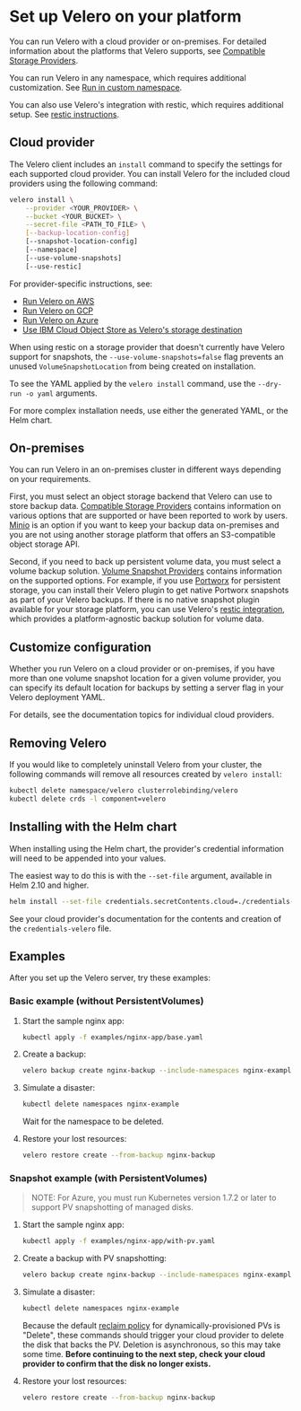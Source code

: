 # Set up Velero on your platform

You can run Velero with a cloud provider or on-premises. For detailed information about the platforms that Velero supports, see [Compatible Storage Providers][99].

You can run Velero in any namespace, which requires additional customization. See [Run in custom namespace][3].

You can also use Velero's integration with restic, which requires additional setup. See [restic instructions][20].

## Cloud provider

The Velero client includes an `install` command to specify the settings for each supported cloud provider. You can install Velero for the included cloud providers using the following command:

```bash
velero install \
    --provider <YOUR_PROVIDER> \
    --bucket <YOUR_BUCKET> \
    --secret-file <PATH_TO_FILE> \
    [--backup-location-config]
    [--snapshot-location-config]
    [--namespace]
    [--use-volume-snapshots]
    [--use-restic]
```

For provider-specific instructions, see:

* [Run Velero on AWS][0]
* [Run Velero on GCP][1]
* [Run Velero on Azure][2]
* [Use IBM Cloud Object Store as Velero's storage destination][4]

When using restic on a storage provider that doesn't currently have Velero support for snapshots, the `--use-volume-snapshots=false` flag prevents an unused `VolumeSnapshotLocation` from being created on installation.

To see the YAML applied by the `velero install` command, use the `--dry-run -o yaml` arguments.

For more complex installation needs, use either the generated YAML, or the Helm chart.

## On-premises

You can run Velero in an on-premises cluster in different ways depending on your requirements.

First, you must select an object storage backend that Velero can use to store backup data. [Compatible Storage Providers][99] contains information on various
options that are supported or have been reported to work by users. [Minio][101] is an option if you want to keep your backup data on-premises and you are
not using another storage platform that offers an S3-compatible object storage API.

Second, if you need to back up persistent volume data, you must select a volume backup solution. [Volume Snapshot Providers][100] contains information on
the supported options. For example, if you use [Portworx][102] for persistent storage, you can install their Velero plugin to get native Portworx snapshots as part
of your Velero backups. If there is no native snapshot plugin available for your storage platform, you can use Velero's [restic integration][20], which provides a
platform-agnostic backup solution for volume data.

## Customize configuration

Whether you run Velero on a cloud provider or on-premises, if you have more than one volume snapshot location for a given volume provider, you can specify its default location for backups by setting a server flag in your Velero deployment YAML.

For details, see the documentation topics for individual cloud providers.

## Removing Velero

If you would like to completely uninstall Velero from your cluster, the following commands will remove all resources created by `velero install`:

```bash
kubectl delete namespace/velero clusterrolebinding/velero
kubectl delete crds -l component=velero
```

## Installing with the Helm chart

When installing using the Helm chart, the provider's credential information will need to be appended into your values.

The easiest way to do this is with the `--set-file` argument, available in Helm 2.10 and higher.

```bash
helm install --set-file credentials.secretContents.cloud=./credentials-velero
```

See your cloud provider's documentation for the contents and creation of the `credentials-velero` file.

## Examples

After you set up the Velero server, try these examples:

### Basic example (without PersistentVolumes)

1. Start the sample nginx app:

    ```bash
    kubectl apply -f examples/nginx-app/base.yaml
    ```

1. Create a backup:

    ```bash
    velero backup create nginx-backup --include-namespaces nginx-example
    ```

1. Simulate a disaster:

    ```bash
    kubectl delete namespaces nginx-example
    ```

    Wait for the namespace to be deleted.

1. Restore your lost resources:

    ```bash
    velero restore create --from-backup nginx-backup
    ```

### Snapshot example (with PersistentVolumes)

> NOTE: For Azure, you must run Kubernetes version 1.7.2 or later to support PV snapshotting of managed disks.

1. Start the sample nginx app:

    ```bash
    kubectl apply -f examples/nginx-app/with-pv.yaml
    ```

1. Create a backup with PV snapshotting:

    ```bash
    velero backup create nginx-backup --include-namespaces nginx-example
    ```

1. Simulate a disaster:

    ```bash
    kubectl delete namespaces nginx-example
    ```

    Because the default [reclaim policy][19] for dynamically-provisioned PVs is "Delete", these commands should trigger your cloud provider to delete the disk that backs the PV. Deletion is asynchronous, so this may take some time. **Before continuing to the next step, check your cloud provider to confirm that the disk no longer exists.**

1. Restore your lost resources:

    ```bash
    velero restore create --from-backup nginx-backup
    ```

[0]: aws-config.md
[1]: gcp-config.md
[2]: azure-config.md
[3]: namespace.md
[4]: ibm-config.md
[19]: https://kubernetes.io/docs/concepts/storage/persistent-volumes/#reclaiming
[20]: restic.md
[99]: support-matrix.md
[100]: support-matrix.md#volume-snapshot-providers
[101]: https://www.minio.io
[102]: https://portworx.com
